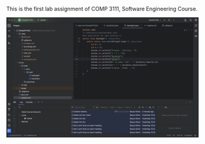 This is the first lab assignment of COMP 3111, Software Engineering Course.

![](compscreenshot.png)

